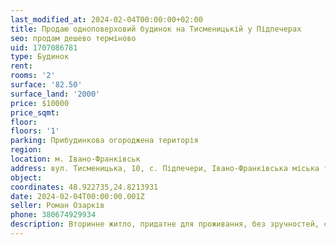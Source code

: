 ```yaml
---
last_modified_at: 2024-02-04T00:00:00+02:00
title: Продаю одноповерховий будинок на Тисменицькій у Підпечерах
seo: продам дешево терміново
uid: 1707086781
type: Будинок
rent:
rooms: '2'
surface: '82.50'
surface_land: '2000'
price: $10000
price_sqmt:
floor:
floors: '1'
parking: Прибудинкова огороджена територія
region:
location: м. Івано-Франківськ
address: вул. Тисменицька, 10, с. Підпечери, Івано-Франківська міська територіальна громада
object:
coordinates: 48.922735,24.8213931
date: 2024-02-04T00:00:00.001Z
seller: Роман Озарків
phone: 380674929934
description: Вторинне житло, придатне для проживання, без зручностей, світло і газ у будинку
---
```


